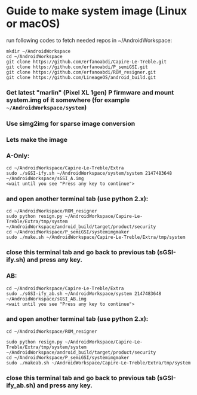 # Guide to make system image (Linux or macOS)
run following codes to fetch needed repos in ~/AndroidWorkspace:
```
mkdir ~/AndroidWorkspace
cd ~/AndroidWorkspace
git clone https://github.com/erfanoabdi/Capire-Le-Treble.git
git clone https://github.com/erfanoabdi/P_semiGSI.git
git clone https://github.com/erfanoabdi/ROM_resigner.git
git clone https://github.com/LineageOS/android_build.git
```
### Get latest "marlin" (Pixel XL 1gen) P firmware and mount system.img of it somewhere (for example `~/AndroidWorkspace/system`)
### Use simg2img for sparse image conversion

### Lets make the image

### A-Only:
```
cd ~/AndroidWorkspace/Capire-Le-Treble/Extra
sudo ./sGSI-ify.sh ~/AndroidWorkspace/system/system 2147483648 ~/AndroidWorkspace/sGSI_A.img
<wait until you see "Press any key to continue">
```
### and open another terminal tab (use python 2.x):
```
cd ~/AndroidWorkspace/ROM_resigner
sudo python resign.py ~/AndroidWorkspace/Capire-Le-Treble/Extra/tmp/system ~/AndroidWorkspace/android_build/target/product/security
cd ~/AndroidWorkspace/P_semiGSI/systemimgmaker
sudo ./make.sh ~/AndroidWorkspace/Capire-Le-Treble/Extra/tmp/system
```
### close this terminal tab and go back to previous tab (sGSI-ify.sh) and press any key.

### AB:
```
cd ~/AndroidWorkspace/Capire-Le-Treble/Extra
sudo ./sGSI-ify_ab.sh ~/AndroidWorkspace/system 2147483648 ~/AndroidWorkspace/sGSI_AB.img
<wait until you see "Press any key to continue">
```
### and open another terminal tab (use python 2.x):
```
cd ~/AndroidWorkspace/ROM_resigner

sudo python resign.py ~/AndroidWorkspace/Capire-Le-Treble/Extra/tmp/system/system ~/AndroidWorkspace/android_build/target/product/security
cd ~/AndroidWorkspace/P_semiGSI/systemimgmaker
sudo ./makeab.sh ~/AndroidWorkspace/Capire-Le-Treble/Extra/tmp/system
```
### close this terminal tab and go back to previous tab (sGSI-ify_ab.sh) and press any key.
